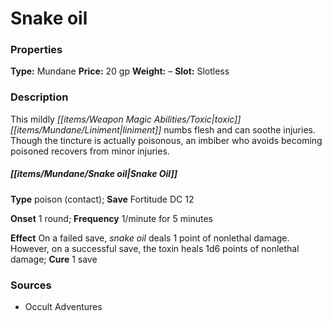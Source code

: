 ﻿---
Title: "Snake oil"
Type: "Mundane"
Price: "20 gp"
Weight: "–"
Slot: "Slotless"
Description: |
  "This mildly toxic liniment numbs flesh and can soothe injuries. Though the tincture is actually poisonous, an imbiber who avoids becoming poisoned recovers from minor injuries.
  ### Snake Oil
  **Type** poison (contact); **Save** Fortitude DC 12
  **Onset** 1 round; **Frequency** 1/minute for 5 minutes
  **Effect** On a failed save, snake oil deals 1 point of nonlethal damage. However, on a successful save, the toxin heals 1d6 points of nonlethal damage; **Cure** 1 save"
Sources: "['Occult Adventures']"
---

# Snake oil

### Properties

**Type:** Mundane **Price:** 20 gp **Weight:** – **Slot:** Slotless

### Description

This mildly _[[items/Weapon Magic Abilities/Toxic|toxic]]_ _[[items/Mundane/Liniment|liniment]]_ numbs flesh and can soothe injuries. Though the tincture is actually poisonous, an imbiber who avoids becoming poisoned recovers from minor injuries.

##### _[[items/Mundane/Snake oil|Snake Oil]]_

**Type** poison (contact); **Save** Fortitude DC 12

**Onset** 1 round; **Frequency** 1/minute for 5 minutes

**Effect** On a failed save, _snake oil_ deals 1 point of nonlethal damage. However, on a successful save, the toxin heals 1d6 points of nonlethal damage; **Cure** 1 save

### Sources

* Occult Adventures